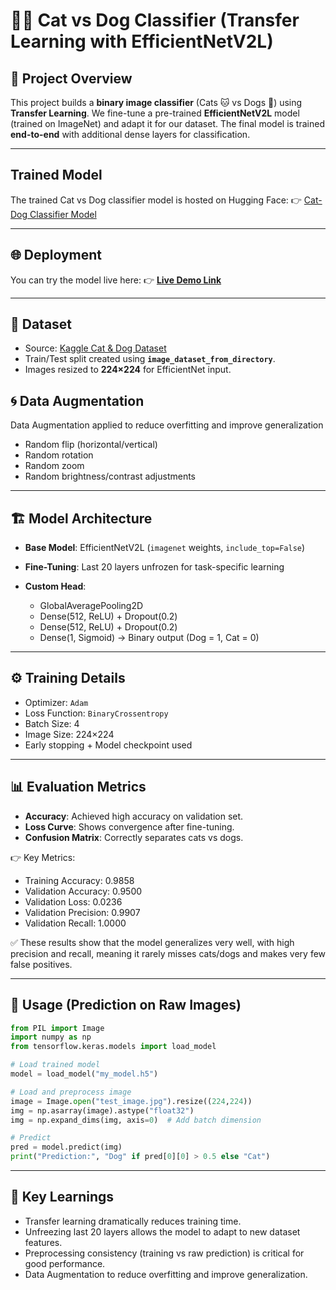 # 🐶🐱 Cat vs Dog Classifier (Transfer Learning with EfficientNetV2L)

## 📌 Project Overview

This project builds a **binary image classifier** (Cats 🐱 vs Dogs 🐶) using **Transfer Learning**.
We fine-tune a pre-trained **EfficientNetV2L** model (trained on ImageNet) and adapt it for our dataset.
The final model is trained **end-to-end** with additional dense layers for classification.

---
## Trained Model
The trained Cat vs Dog classifier model is hosted on Hugging Face:
👉 [Cat-Dog Classifier Model](https://huggingface.co/Abdulmoiz123/cat-dog-classifier)

---

## 🌐 Deployment

You can try the model live here:
👉 [**Live Demo Link**](https://your-deployed-project-link.com)

---


## 📂 Dataset

* Source: [Kaggle Cat & Dog Dataset](https://www.kaggle.com/datasets/tongpython/cat-and-dog)
* Train/Test split created using **`image_dataset_from_directory`**.
* Images resized to **224×224** for EfficientNet input.

## 🌀 Data Augmentation

Data Augmentation applied to reduce overfitting and improve generalization

* Random flip (horizontal/vertical)
* Random rotation
* Random zoom
* Random brightness/contrast adjustments

---

## 🏗️ Model Architecture

* **Base Model**: EfficientNetV2L (`imagenet` weights, `include_top=False`)
* **Fine-Tuning**: Last 20 layers unfrozen for task-specific learning
* **Custom Head**:

  * GlobalAveragePooling2D
  * Dense(512, ReLU) + Dropout(0.2)
  * Dense(512, ReLU) + Dropout(0.2)
  * Dense(1, Sigmoid) → Binary output (Dog = 1, Cat = 0)

---

## ⚙️ Training Details

* Optimizer: `Adam`
* Loss Function: `BinaryCrossentropy`
* Batch Size: 4
* Image Size: 224×224
* Early stopping + Model checkpoint used

---

## 📊 Evaluation Metrics

* **Accuracy**: Achieved high accuracy on validation set.
* **Loss Curve**: Shows convergence after fine-tuning.
* **Confusion Matrix**: Correctly separates cats vs dogs.

👉 Key Metrics:

* Training Accuracy: 0.9858
* Validation Accuracy: 0.9500
* Validation Loss: 0.0236
* Validation Precision: 0.9907
* Validation Recall: 1.0000


✅ These results show that the model generalizes very well, with high precision and recall, meaning it rarely misses cats/dogs and makes very few false positives.


---

## 🚀 Usage (Prediction on Raw Images)

```python
from PIL import Image
import numpy as np
from tensorflow.keras.models import load_model

# Load trained model
model = load_model("my_model.h5")

# Load and preprocess image
image = Image.open("test_image.jpg").resize((224,224))
img = np.asarray(image).astype("float32")
img = np.expand_dims(img, axis=0)  # Add batch dimension

# Predict
pred = model.predict(img)
print("Prediction:", "Dog" if pred[0][0] > 0.5 else "Cat")
```

---

## 📌 Key Learnings

* Transfer learning dramatically reduces training time.
* Unfreezing last 20 layers allows the model to adapt to new dataset features.
* Preprocessing consistency (training vs raw prediction) is critical for good performance.
* Data Augmentation to reduce overfitting and improve generalization.
 







